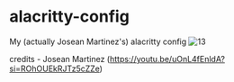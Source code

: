 # alacritty-config
My (actually Josean Martinez's) alacritty config
![13](https://github.com/user-attachments/assets/10f27aa7-25b8-4e19-af3c-0af389771514)

credits - Josean Martinez (https://youtu.be/uOnL4fEnldA?si=ROhOUEkRJTz5cZZe)
